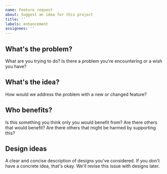 ```yaml
---
name: Feature request
about: Suggest an idea for this project
title: ''
labels: enhancement
assignees: ''
---
```


## What's the problem?

What are you trying to do? Is there a problem you're encountering or a wish you have?

## What's the idea?

How would we address the problem with a new or changed feature?

## Who benefits?

Is this something you think only you would benefit from? Are there others that would benefit? Are there others that might be harmed by supporting this?

## Design ideas

A clear and concise description of designs you've considered. If you don't have a concrete idea, that's okay. We'll revise this issue with designs later.
